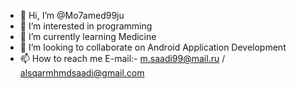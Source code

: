 - 👋 Hi, I’m @Mo7amed99ju
- 👀 I’m interested in programming
- 🌱 I’m currently learning Medicine
- 💞️ I’m looking to collaborate on Android Application Development
- 📫 How to reach me E-mail:- m.saadi99@mail.ru / alsqarmhmdsaadi@gmail.com 

<!---
Mo7amed99ju/Mo7amed99ju is a ✨ special ✨ repository because its `README.md` (this file) appears on your GitHub profile.
You can click the Preview link to take a look at your changes.
--->

